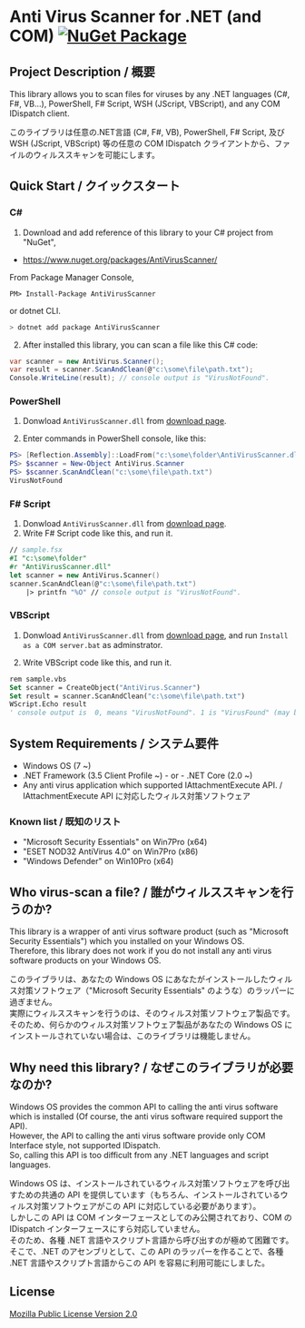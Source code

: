 # Anti Virus Scanner for .NET (and COM) [![NuGet Package](https://img.shields.io/nuget/v/AntiVirusScanner.svg)](https://www.nuget.org/packages/AntiVirusScanner/)

## Project Description / 概要

This library allows you to scan files for viruses by any .NET languages (C#, F#, VB...), PowerShell, F# Script, WSH (JScript, VBScript), and any COM IDispatch client.

 このライブラリは任意の.NET言語 (C#, F#, VB), PowerShell, F# Script, 及び WSH (JScript, VBScript) 等の任意の COM IDispatch クライアントから、ファイルのウィルススキャンを可能にします。

## Quick Start / クイックスタート

### C#

1. Download and add reference of this library to your C# project from "NuGet",

- https://www.nuget.org/packages/AntiVirusScanner/

From Package Manager Console,
```
PM> Install-Package AntiVirusScanner
```

or dotnet CLI.

```sh
> dotnet add package AntiVirusScanner
```

2. After installed this library, you can scan a file like this C# code:

```csharp
var scanner = new AntiVirus.Scanner();
var result = scanner.ScanAndClean(@"c:\some\file\path.txt");
Console.WriteLine(result); // console output is "VirusNotFound".
```

### PowerShell

1. Donwload `AntiVirusScanner.dll` from [download page](https://github.com/jsakamoto/AntiVirusScanner/releases).

2. Enter commands in PowerShell console, like this:

```powershell
PS> [Reflection.Assembly]::LoadFrom("c:\some\folder\AntiVirusScanner.dll")
PS> $scanner = New-Object AntiVirus.Scanner
PS> $scanner.ScanAndClean("c:\some\file\path.txt")
VirusNotFound
```

### F# Script

1. Donwload `AntiVirusScanner.dll` from [download page](https://github.com/jsakamoto/AntiVirusScanner/releases).
2. Write F# Script code like this, and run it.

```fsharp
// sample.fsx
#I "c:\some\folder"
#r "AntiVirusScanner.dll"
let scanner = new AntiVirus.Scanner()
scanner.ScanAndClean(@"c:\some\file\path.txt")
    |> printfn "%O" // console output is "VirusNotFound".
```

### VBScript

1. Donwload `AntiVirusScanner.dll` from [download page](https://github.com/jsakamoto/AntiVirusScanner/releases), and run `Install as a COM server.bat` as adminstrator.

2. Write VBScript code like this, and run it.

```vb
rem sample.vbs
Set scanner = CreateObject("AntiVirus.Scanner")
Set result = scanner.ScanAndClean("c:\some\file\path.txt")
WScript.Echo result 
' console output is  0, means "VirusNotFound". 1 is "VirusFound" (may be cleaned), 2 is "FileNotExist".
```

## System Requirements / システム要件

- Windows OS (7 ~)
- .NET Framework (3.5 Client Profile ~) - or - .NET Core (2.0 ~)
- Any anti virus application which supported IAttachmentExecute API. / IAttachmentExecute API に対応したウィルス対策ソフトウェア

### Known list / 既知のリスト

- "Microsoft Security Essentials" on Win7Pro (x64)
- "ESET NOD32 AntiVirus 4.0" on Win7Pro (x86)
- "Windows Defender" on Win10Pro (x64)


## Who virus-scan a file? / 誰がウィルススキャンを行うのか?

This library is a wrapper of anti virus software product (such as "Microsoft Security Essentials") which you installed on your Windows OS.  
Therefore, this library does not work if you do not install any anti virus software products on your Windows OS.

このライブラリは、あなたの Windows OS にあなたがインストールしたウィルス対策ソフトウェア（"Microsoft Security Essentials" のような）のラッパーに過ぎません。  
実際にウィルススキャンを行うのは、そのウィルス対策ソフトウェア製品です。  
そのため、何らかのウィルス対策ソフトウェア製品があなたの Windows OS にインストールされていない場合は、このライブラリは機能しません。

## Why need this library? / なぜこのライブラリが必要なのか?

Windows OS provides the common API to calling the anti virus software which is installed (Of course, the anti virus software required support the API).  
However, the API to calling the anti virus software provide only COM Interface style, not supported IDispatch.  
So, calling this API is too difficult from any .NET languages and script languages.

Windows OS は、インストールされているウィルス対策ソフトウェアを呼び出すための共通の API を提供しています（もちろん、インストールされているウィルス対策ソフトウェアがこの API に対応している必要があります）。  
しかしこの API は COM インターフェースとしてのみ公開されており、COM の IDispatch インターフェースにすら対応していません。  
そのため、各種 .NET 言語やスクリプト言語から呼び出すのが極めて困難です。  
そこで、.NET のアセンブリとして、この API のラッパーを作ることで、各種 .NET 言語やスクリプト言語からこの API を容易に利用可能にしました。

## License

[Mozilla Public License Version 2.0](https://github.com/jsakamoto/AntiVirusScanner/blob/master/LICENSE)

